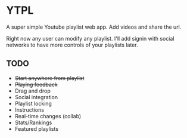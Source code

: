 # YTPL
A super simple Youtube playlist web app. Add videos and share the url.

Right now any user can modify any playlist. I'll add signin with social networks to have more controls of your playlists later.

## TODO
* ~~Start anywhere from playlist~~
* ~~Playing feedback~~
* Drag and drop
* Social integration
* Playlist locking
* Instructions
* Real-time changes (collab)
* Stats/Rankings
* Featured playlists
